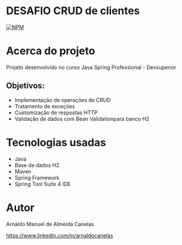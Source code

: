 # DESAFIO CRUD de clientes

[![NPM](https://img.shields.io/npm/l/react)](https://github.com/amac81/desafio-springpro-03/blob/main/LICENSE) 

# Acerca do projeto

Projeto desenvolvido no curso Java Spring Professional - Devsuperior

##  Objetivos:

- Implementação de operações de CRUD
- Tratamento de exceções
- Customização de respostas HTTP
- Validação de dados com Bean Validationpara banco H2

# Tecnologias usadas
- Java
- Base de dados H2
- Maven 
- Spring Framework
- Spring Tool Suite 4 IDE

# Autor

Arnaldo Manuel de Almeida Canelas

https://www.linkedin.com/in/arnaldocanelas
